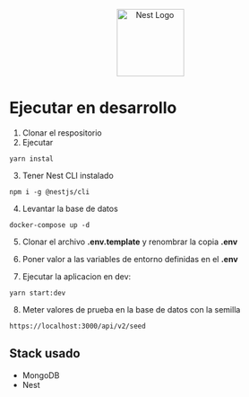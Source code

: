 <p align="center">
  <a href="http://nestjs.com/" target="blank"><img src="https://nestjs.com/img/logo-small.svg" width="120" alt="Nest Logo" /></a>
</p>

# Ejecutar en desarrollo

1. Clonar el respositorio
2. Ejecutar 
```
yarn instal
```

3. Tener Nest CLI instalado
```
npm i -g @nestjs/cli
```

4. Levantar la base de datos
```
docker-compose up -d
```

5. Clonar el archivo __.env.template__ y renombrar la copia __.env__

6. Poner valor a las variables de entorno definidas en el __.env__

7. Ejecutar la aplicacion en dev:
```
yarn start:dev
```

8. Meter valores de prueba en la base de datos con la semilla
```
https://localhost:3000/api/v2/seed
```



## Stack usado
* MongoDB
* Nest